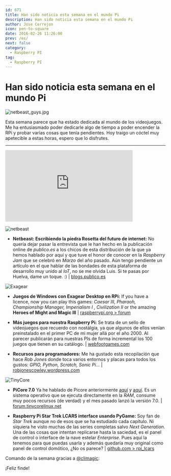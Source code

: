 ```yaml
---
id: 671
title: Han sido noticia esta semana en el mundo Pi
description: Han sido noticia esta semana en el mundo Pi
author: Jose Cerrejon
icon: pen-to-square
date: 2016-02-26 11:26:00
prev: /es/
next: false
category:
  - Raspberry PI
tag:
  - Raspberry PI
---
```


# Han sido noticia esta semana en el mundo Pi

![netbeast_guys.jpg](/images/2016/02/netbeast_guys.jpg)

Esta semana parece que ha estado dedicada al mundo de los videojuegos. Me ha entusiasmado poder dedicarle algo de tiempo a poder encender la RPi y probar varias cosas que tenía pendientes. Hoy traigo un cóctel muy apetecible a estas horas, espero que lo disfrutes.

- - -
<iframe width="400" height="225" src="https://www.youtube.com/embed/HCEL9O3ie40?rel=0&amp;showinfo=0" frameborder="0" allowfullscreen></iframe>

![netbeast](/images/2016/02/netbeast.png)

* **Netbeast: Escribiendo la piedra Rosetta del futuro de internet:** No quería dejar pasar la entrevista que le han hecho en la publicación online de *publico.es* a los chicos de esta distribución de la que ya hemos hablado por aquí y que tuve el honor de conocer en la *Raspberry Jam* que se celebró en *Marzo* del año pasado. Aún tengo pendiente un artículo en el que hablar de las bondades de esta plataforma de desarrollo muy unido al *IoT*, no se me olvida Luis. Si te pasas por Huelva, dame un toque. :) | [blogs.publico.es](http://blogs.publico.es/eureka/2016/02/21/netbeast-escribiendo-la-piedra-rosetta-del-futuro-de-internet/)

![Exagear](/images/2015/06/ExaGear_Desktop_tr.png)

* **Juegos de Windows con Exagear Desktop en RPi:** If you have a licence, now you can play this games: *Caesar III, Pharaoh, Championship Manager, Imperialism I , Civilization II* or the amazing **Heroes of Might and Magic III** | [raspberrypi.org > forum](https://www.raspberrypi.org/forums/viewtopic.php?f=78&t=137336)

* **Más juegos para nuestra Raspberry Pi:** Se trata de un sello de videojuegos que recuerdo con nostálgia, ya que algunos de ellos venían preinstalado en el primer PC de mi mujer allá por el año 2000. Al parecer publicarán para nuestras PIs de forma incremental los 100 juegos que tienen en su catálogo. | [webfootgames.com](http://www.webfootgames.com/pi/)

* **Recursos para programadores:** Me ha gustado esta recopilación que hace *Rob Jones* donde toca varios entornos y placas para todos los gustos: *GPIO, Python, Scratch, Sonic Pi...* | [robjonescowley.wordpress.com](https://robjonescowley.wordpress.com/resources/)

![TinyCore](/images/2014/02/picore_desktop_02_min.jpg)

* **PiCore 7.0** Ya he hablado de Picore anteriormente [aquí](/post.php?id=361) y [aquí](/post.php?id=362). Es un sistema operativo que se ejecuta directamente en la *RAM*, consume muy pocos recursos (de verdad) y el mes pasado lanzó la versión 7.0. | [forum.tinycorelinux.net](http://forum.tinycorelinux.net/index.php/topic,19469.0.html)

* **Raspberry Pi Star Trek LCARS interface usando PyGame:** Soy fan de *Star Trek* aunque no de esos que se ha estudiado cada capítulo. Ni siquiera he visto muchas de las series completas salvo *Next Generation*. Una de las cosas que intentan replicarse hasta la saciedad, es el panel de control o interface de la nave estelar *Enterprise*. Pues aquí la tenemos para que puedas usarla y además quedaría muy original como panel de control domótico, ¿No os parece?  | [github.com > rpi_lcars](https://github.com/tobykurien/rpi_lcars)

Comando de la semana gracias a [@climagic](https://twitter.com/climagic/):

 

¡Feliz finde!